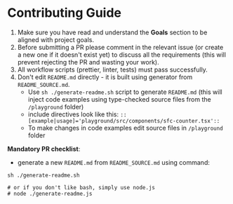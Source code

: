 # Contributing Guide
1. Make sure you have read and understand the **Goals** section to be aligned with project goals.
2. Before submitting a PR please comment in the relevant issue (or create a new one if it doesn't exist yet) to discuss all the requirements (this will prevent rejecting the PR and wasting your work).
3. All workflow scripts (prettier, linter, tests) must pass successfully.
4. Don't edit `README.md` directly - it is built using generator from `README_SOURCE.md`.
   - Use `sh ./generate-readme.sh` script to generate `README.md` (this will inject code examples using type-checked source files from the `/playground` folder)
   - include directives look like this: `::[example|usage]='playground/src/components/sfc-counter.tsx'::`
   - To make changes in code examples edit source files in `/playground` folder

**Mandatory PR checklist**:
- generate a new `README.md` from `README_SOURCE.md` using command:
```
sh ./generate-readme.sh

# or if you don't like bash, simply use node.js
# node ./generate-readme.js
```
